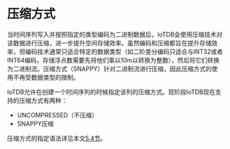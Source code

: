 <!--

    Licensed to the Apache Software Foundation (ASF) under one
    or more contributor license agreements.  See the NOTICE file
    distributed with this work for additional information
    regarding copyright ownership.  The ASF licenses this file
    to you under the Apache License, Version 2.0 (the
    "License"); you may not use this file except in compliance
    with the License.  You may obtain a copy of the License at
    
        http://www.apache.org/licenses/LICENSE-2.0
    
    Unless required by applicable law or agreed to in writing,
    software distributed under the License is distributed on an
    "AS IS" BASIS, WITHOUT WARRANTIES OR CONDITIONS OF ANY
    KIND, either express or implied.  See the License for the
    specific language governing permissions and limitations
    under the License.

-->

# 压缩方式

当时间序列写入并按照指定的类型编码为二进制数据后，IoTDB会使用压缩技术对该数据进行压缩，进一步提升空间存储效率。虽然编码和压缩都旨在提升存储效率，但编码技术通常只适合特定的数据类型（如二阶差分编码只适合与INT32或者INT64编码，存储浮点数需要先将他们乘以10m以转换为整数），然后将它们转换为二进制流。压缩方式（SNAPPY）针对二进制流进行压缩，因此压缩方式的使用不再受数据类型的限制。

IoTDB允许在创建一个时间序列的时候指定该列的压缩方式。现阶段IoTDB现在支持的压缩方式有两种：

* UNCOMPRESSED（不压缩）
* SNAPPY压缩

压缩方式的指定语法详见本文[5.4节](../Operation%20Manual/SQL%20Reference.md)。
